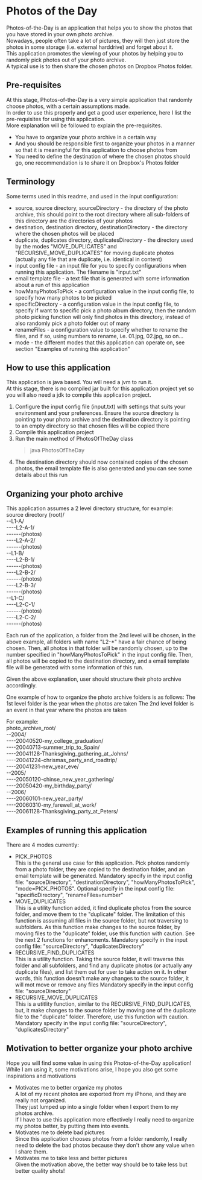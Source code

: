 Photos of the Day
=

Photos-of-the-Day is an application that helps you to show the photos that you have stored in your own photo archive.  
Nowadays, people often take a lot of pictures, they will then just store the photos in some storage (i.e. external harddrive) and forget about it.  
This application promotes the viewing of your photos by helping you to randomly pick photos out of your photo archive.  
A typical use is to then share the chosen photos on Dropbox Photos folder.  

Pre-requisites
-

At this stage, Photos-of-the-Day is a very simple application that randomly choose photos, with a certain assumptions made.  
In order to use this properly and get a good user experience, here I list the pre-requisites for using this application.  
More explanation will be followed to explain the pre-requisites.  

* You have to organize your photo archive in a certain way
* And you should be responsible first to organize your photos in a manner so that it is meaningful for this application to choose photos from
* You need to define the destination of where the chosen photos should go, one recommendation is to share it on Dropbox's Photos folder

Terminology
-

Some terms used in this readme, and used in the input configuration:

* source, source directory, sourceDirectory - the directory of the photo archive, this should point to the root directory where all sub-folders of this directory are the directories of your photos  
* destination, destination directory, destinationDirectory - the directory where the chosen photos will be placed
* duplicate, duplicates directory, duplicatesDirectory - the directory used by the modes "MOVE_DUPLICATES" and "RECURSIVE_MOVE_DUPLICATES" for moving duplicate photos (actually any file that are duplicate, i.e. identical in content)
* input config file - an input file for you to specify configurations when running this application. The filename is "input.txt"  
* email template file - a text file that is generated with some information about a run of this application  
* howManyPhotosToPick - a configuration value in the input config file, to specify how many photos to be picked
* specificDirectory - a configuration value in the input config file, to specify if want to specific pick a photo album directory, then the random photo picking function will only find photos in this directory, instead of also randomly pick a photo folder out of many
* renameFiles - a configuration value to specify whether to rename the files, and if so, using numbers to rename, i.e. 01.jpg, 02.jpg, so on...
* mode - the different modes that this application can operate on, see section "Examples of running this application"

How to use this application
-

This application is java based. You will need a jvm to run it.  
At this stage, there is no compiled jar built for this application project yet so you will also need a jdk to compile this application project.

1. Configure the input config file (input.txt) with settings that suits your environment and your preferences. Ensure the source directory is pointing to your photo archive and the destination directory is pointing to an empty directory so that chosen files will be copied there
2. Compile this application project
3. Run the main method of PhotosOfTheDay class
	>java PhotosOfTheDay
4. The destination directory should now contained copies of the chosen photos, the email template file is also generated and you can see some details about this run

Organizing your photo archive
-

This application assumes a 2 level directory structure, for example:  
source directory (root)/  
--L1-A/  
----L2-A-1/  
------(photos)  
----L2-A-2/  
------(photos)  
--L1-B/  
----L2-B-1/  
------(photos)  
----L2-B-2/  
------(photos)  
----L2-B-3/  
------(photos)  
--L1-C/  
----L2-C-1/  
------(photos)  
----L2-C-2/  
------(photos)  

Each run of the application, a folder from the 2nd level will be chosen, in the above example, all folders with name "L2-*" have a fair chance of being chosen.
Then, all photos in that folder will be randomly chosen, up to the number specified in "howManyPhotosToPick" in the input config file.
Then, all photos will be copied to the destination directory, and a email template file will be generated with some information of this run.

Given the above explanation, user should structure their photo archive accordingly.

One example of how to organize the photo archive folders is as follows:
The 1st level folder is the year when the photos are taken
The 2nd level folder is an event in that year where the photos are taken

For example:  
photo_archive_root/  
--2004/  
----20040520-my_college_graduation/  
----20040713-summer_trip_to_Spain/  
----20041128-Thanksgiving_gathering_at_Johns/  
----20041224-chrismas_party_and_roadtrip/  
----20041231-new_year_eve/  
--2005/  
----20050120-chinse_new_year_gathering/  
----20050420-my_birthday_party/  
--2006/  
----20060101-new_year_party/  
----20060310-my_farewell_at_work/  
----20061128-Thanksgiving_party_at_Peters/  
	
Examples of running this application
-

There are 4 modes currently:

* PICK_PHOTOS  
This is the general use case for this application. Pick photos randomly from a photo folder, they are copied to the destination folder, and an email template will be generated.
Mandatory specify in the input config file: "sourceDirectory", "destinationDirectory", "howManyPhotosToPick", "mode=PICK_PHOTOS".
Optional specify in the input config file: "specificDirectory", "renameFiles=number"
* MOVE_DUPLICATES  
This is a utility function added, it find duplicate photos from the source folder, and move them to the "duplicate" folder.
The limitation of this function is assuming all files in the source folder, but not traversing to subfolders.
As this function make changes to the source folder, by moving files to the "duplicate" folder, use this function with caution.
See the next 2 functions for enhancments.
Mandatory specify in the input config file: "sourceDirectory", "duplicatesDirectory"
* RECURSIVE_FIND_DUPLICATES  
This is a utility function. Taking the source folder, it will traverse this folder and all subfolders, and find any duplicate photos (or actually any duplicate files), and list them out for user to take action on it.
In other words, this function doesn't make any changes to the source folder, it will mot move or remove any files
Mandatory specify in the input config file: "sourceDirectory"
* RECURSIVE_MOVE_DUPLICATES  
This is a utitlity function, similar to the RECURSIVE_FIND_DUPLICATES, but, it make changes to the source folder by moving one of the duplicate file to the "duplicate" folder. Therefore, use this function with caution.
Mandatory specify in the input config file: "sourceDirectory", "duplicatesDirectory"

Motivation to better organize your photo archive
-

Hope you will find some value in using this Photos-of-the-Day application!  
While I am using it, some motivations arise, I hope you also get some inspirations and motivations

* Motivates me to better organize my photos  
A lot of my recent photos are exported from my iPhone, and they are really not organized.  
They just lumped up into a single folder when I export them to my photos archive.  
If I have to use this application more effectively I really need to organize my photos better, by putting them into events.  
* Motivates me to delete bad pictures  
Since this application chooses photos from a folder randomly, I really need to delete the bad photos because they don't show any value when I share them.  
* Motivates me to take less and better pictures  
Given the motivation above, the better way should be to take less but better quality shots!  
